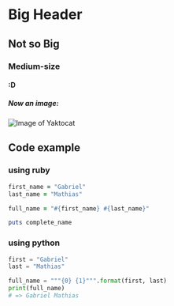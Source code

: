 # Big Header

## Not so Big

### Medium-size

#### :D

##### Now an image:
![Image of Yaktocat](https://octodex.github.com/images/yaktocat.png)

## Code example
### using ruby
```ruby
first_name = "Gabriel"
last_name = "Mathias"

full_name = "#{first_name} #{last_name}"

puts complete_name
```
### using python
```python
first = "Gabriel"
last = "Mathias"

full_name = """{0} {1}""".format(first, last)
print(full_name)
# => Gabriel Mathias
```
